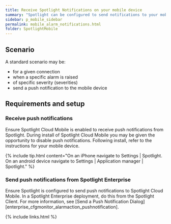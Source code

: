 ```yaml
---
title: Receive Spotlight Notifications on your mobile device
summary: "Spotlight can be configured to send notifications to your mobile device."
sidebar: p_mobile_sidebar
permalink: mobile_alarm_notifications.html
folder: SpotlightMobile
---
```


## Scenario

A standard scenario may be:

* for a given connection
* when a specific alarm is raised
* of specific severity (severities)
* send a push notification to the mobile device


## Requirements and setup

### Receive push notifications

Ensure Spotlight Cloud Mobile is enabled to receive push notifications from Spotlight. During install of Spotlight Cloud Mobile you may be given the opportunity to disable push notifications. Following install, refer to the instructions for your mobile device.

{% include tip.html content="On an iPhone navigate to Settings \| Spotlight. On an android device navigate to Settings \| Application manager \| Spotlight." %}

### Send push notifications from Spotlight Enterprise

Ensure Spotlight is configured to send push notifications to Spotlight Cloud Mobile. In a Spotlight Enterprise deployment, do this from the Spotlight Client. For more information, see [Send a Push Notification Dialog][enterprise_cfgmonitor_alarmaction_pushnotification].

{% include links.html %}
